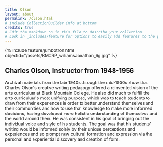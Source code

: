 ```yaml
---
title: Olson
layout: about
permalink: /olson.html
# include CollectionBuilder info at bottom
credits: true
# Edit the markdown on in this file to describe your collection
# Look in _includes/feature for options to easily add features to the page
---
```


{% include feature/jumbotron.html objectid="/assets/BMCRP_williamsJonathan_6g.jpg" %}

## Charles Olson, Instructor from 1948-1956

Archival materials from the late 1940s through the mid-1950s show that Charles Olson's creative writing pedagogy offered a reinvented vision of the arts curriculum at Black Mountain College. He also did much to fulfill the arts curriculum's most unifying purpose, which was to teach students to draw from their experiences in order to better understand themselves and their communities and how to use that knowledge to make more informed decisions, having developed more holistic understanding of themselves and the world around them. He was consistent in his goal of bringing out the individual voice and style of his students. The goal was that his students’ writing would be informed solely by their unique perceptions and experiences and so prompt new cultural formation and expression via the personal and experiential discovery and creation of form.
